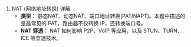 1. NAT (网络地址转换) 详解
	*   **类型：** 静态NAT、动态NAT、端口地址转换(PAT/NAPT)。本题中描述的是最常见的 PAT，路由器不仅转换 IP，还转换端口号。
    *   **NAT 穿透：** NAT 如何影响 P2P、VoIP 等应用，以及 STUN、TURN、ICE 等穿透技术。